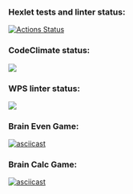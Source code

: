 ### Hexlet tests and linter status:
[![Actions Status](https://github.com/bukvoezhka/python-project-lvl1/workflows/hexlet-check/badge.svg)](https://github.com/bukvoezhka/python-project-lvl1/actions)

### CodeClimate status:
<a href="https://codeclimate.com/github/bukvoezhka/python-project-lvl1/maintainability"><img src="https://api.codeclimate.com/v1/badges/987287e06497fe26bc38/maintainability" /></a>

### WPS linter status:
![](https://github.com/bukvoezhka/python-project-lvl1/actions/workflows/linter-check.yml/badge.svg)

### Brain Even Game:
[![asciicast](https://asciinema.org/a/Eylmi9Es9p8NGg6yHjpoQJs9w.svg)](https://asciinema.org/a/Eylmi9Es9p8NGg6yHjpoQJs9w)

### Brain Calc Game:
[![asciicast](https://asciinema.org/a/WMWGTqNPUDkIbS8C4t9xSytiG.svg)](https://asciinema.org/a/WMWGTqNPUDkIbS8C4t9xSytiG)
